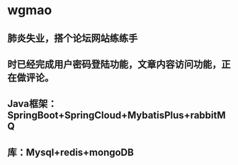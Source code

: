 # wgmao
## 肺炎失业，搭个论坛网站练练手
## 时已经完成用户密码登陆功能，文章内容访问功能，正在做评论。
## Java框架：SpringBoot+SpringCloud+MybatisPlus+rabbitMQ
## 库：Mysql+redis+mongoDB
